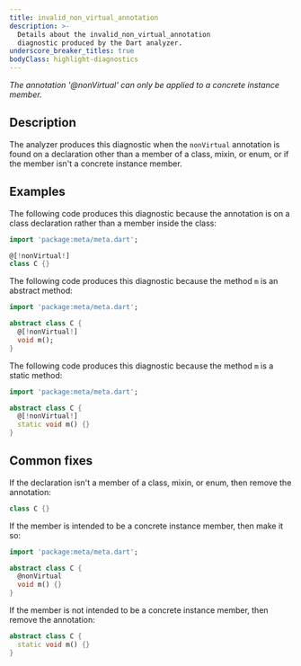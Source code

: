 ```yaml
---
title: invalid_non_virtual_annotation
description: >-
  Details about the invalid_non_virtual_annotation
  diagnostic produced by the Dart analyzer.
underscore_breaker_titles: true
bodyClass: highlight-diagnostics
---
```


_The annotation '@nonVirtual' can only be applied to a concrete instance
member._

## Description

The analyzer produces this diagnostic when the `nonVirtual` annotation is
found on a declaration other than a member of a class, mixin, or enum, or
if the member isn't a concrete instance member.

## Examples

The following code produces this diagnostic because the annotation is on a
class declaration rather than a member inside the class:

```dart
import 'package:meta/meta.dart';

@[!nonVirtual!]
class C {}
```

The following code produces this diagnostic because the method `m` is an
abstract method:

```dart
import 'package:meta/meta.dart';

abstract class C {
  @[!nonVirtual!]
  void m();
}
```

The following code produces this diagnostic because the method `m` is a
static method:

```dart
import 'package:meta/meta.dart';

abstract class C {
  @[!nonVirtual!]
  static void m() {}
}
```

## Common fixes

If the declaration isn't a member of a class, mixin, or enum, then remove
the annotation:

```dart
class C {}
```

If the member is intended to be a concrete instance member, then make it
so:

```dart
import 'package:meta/meta.dart';

abstract class C {
  @nonVirtual
  void m() {}
}
```

If the member is not intended to be a concrete instance member, then
remove the annotation:

```dart
abstract class C {
  static void m() {}
}
```
